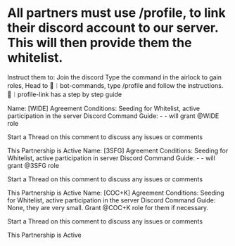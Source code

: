 # All partners must use /profile, to link their discord account to our server. This will then provide them the whitelist. 

Instruct them to: 
Join the discord
Type the command in the airlock to gain roles, 
Head to 🤖︱bot-commands, type /profile and follow the instructions. 🔗︱profile-link has a step by step guide
>
Name: [WIDE] 
Agreement Conditions: Seeding for Whitelist, active participation in the server
Discord Command Guide: - - will grant @WIDE role
>
Start a Thread on this comment to discuss any issues or comments
>
This Partnership is Active 
Name: [3SFG] 
Agreement Conditions: Seeding for Whitelist, active participation in server 
Discord Command Guide: - - will grant @3SFG role
>
Start a Thread on this comment to discuss any issues or comments
>
This Partnership is Active 
Name: [COC+K] 
Agreement Conditions: Seeding for Whitelist, active participation in the server 
Discord Command Guide: None, they are very small. Grant @COC+K role for them if necessary. 
>
Start a Thread on this comment to discuss any issues or comments
>
This Partnership is Active 
